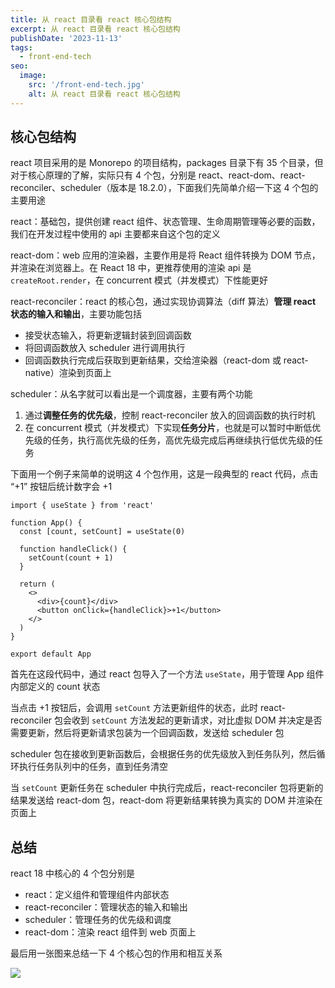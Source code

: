 ```yaml
---
title: 从 react 目录看 react 核心包结构
excerpt: 从 react 目录看 react 核心包结构
publishDate: '2023-11-13'
tags:
  - front-end-tech
seo:
  image:
    src: '/front-end-tech.jpg'
    alt: 从 react 目录看 react 核心包结构
---
```


## 核心包结构

react 项目采用的是 Monorepo 的项目结构，packages 目录下有 35 个目录，但对于核心原理的了解，实际只有 4 个包，分别是 react、react-dom、react-reconciler、scheduler（版本是 18.2.0），下面我们先简单介绍一下这 4 个包的主要用途

react：基础包，提供创建 react 组件、状态管理、生命周期管理等必要的函数，我们在开发过程中使用的 api 主要都来自这个包的定义

react-dom：web 应用的渲染器，主要作用是将 React 组件转换为 DOM 节点，并渲染在浏览器上。在 React 18 中，更推荐使用的渲染 api 是 `createRoot.render`，在 concurrent 模式（并发模式）下性能更好

react-reconciler：react 的核心包，通过实现协调算法（diff 算法）**管理 react 状态的输入和输出**，主要功能包括

- 接受状态输入，将更新逻辑封装到回调函数
- 将回调函数放入 scheduler 进行调用执行
- 回调函数执行完成后获取到更新结果，交给渲染器（react-dom 或 react-native）渲染到页面上

scheduler：从名字就可以看出是一个调度器，主要有两个功能

1. 通过**调整任务的优先级**，控制 react-reconciler 放入的回调函数的执行时机
2. 在 concurrent 模式（并发模式）下实现**任务分片**，也就是可以暂时中断低优先级的任务，执行高优先级的任务，高优先级完成后再继续执行低优先级的任务

下面用一个例子来简单的说明这 4 个包作用，这是一段典型的 react 代码，点击 “+1” 按钮后统计数字会 +1

```tsx
import { useState } from 'react'

function App() {
  const [count, setCount] = useState(0)

  function handleClick() {
    setCount(count + 1)
  }

  return (
    <>
      <div>{count}</div>
      <button onClick={handleClick}>+1</button>
    </>
  )
}

export default App
```

首先在这段代码中，通过 react 包导入了一个方法 `useState`，用于管理 App 组件内部定义的 count 状态

当点击 +1 按钮后，会调用 `setCount` 方法更新组件的状态，此时 react-reconciler 包会收到 `setCount` 方法发起的更新请求，对比虚拟 DOM 并决定是否需要更新，然后将更新请求包装为一个回调函数，发送给 scheduler 包

scheduler 包在接收到更新函数后，会根据任务的优先级放入到任务队列，然后循环执行任务队列中的任务，直到任务清空

当 `setCount` 更新任务在 scheduler 中执行完成后，react-reconciler 包将更新的结果发送给 react-dom 包，react-dom 将更新结果转换为真实的 DOM 并渲染在页面上

## 总结

react 18 中核心的 4 个包分别是

- react：定义组件和管理组件内部状态
- react-reconciler：管理状态的输入和输出
- scheduler：管理任务的优先级和调度
- react-dom：渲染 react 组件到 web 页面上

最后用一张图来总结一下 4 个核心包的作用和相互关系

![](https://notesimgs.oss-cn-shanghai.aliyuncs.com/img/Screenshot%202023-11-13%20at%2011.49.49.png)
